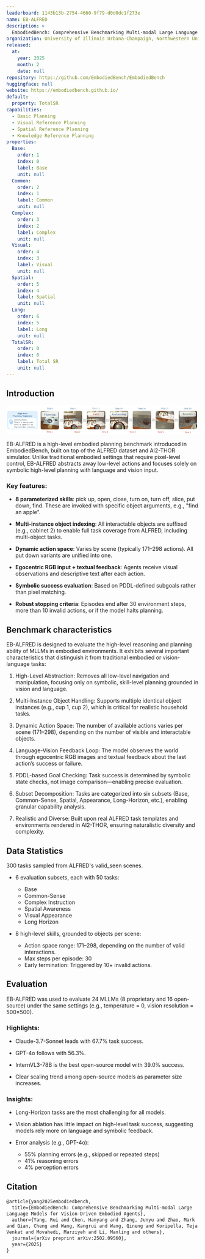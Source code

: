 ```yaml
---
leaderboard: 1143b13b-2754-4660-9f79-d0d0dc1f273e
name: EB-ALFRED
description: >
  EmbodiedBench: Comprehensive Benchmarking Multi-modal Large Language Models for Vision-Driven Embodied Agents
organization: University of Illinois Urbana-Champaign, Northwestern University, University of Toronto, Toyota Technological Institute at Chicago
released:
  at:
    year: 2025
    month: 2
    date: null
repository: https://github.com/EmbodiedBench/EmbodiedBench
huggingface: null
website: https://embodiedbench.github.io/
default:
  property: TotalSR
capabilities:
  - Basic Planning
  - Visual Reference Planning
  - Spatial Reference Planning
  - Knowledge Reference Planning
properties:
  Base:
    order: 1
    index: 0
    label: Base
    unit: null
  Common:
    order: 2
    index: 1
    label: Common
    unit: null
  Complex:
    order: 3
    index: 2
    label: Complex
    unit: null
  Visual:
    order: 4
    index: 3
    label: Visual
    unit: null
  Spatial:
    order: 5
    index: 4
    label: Spatial
    unit: null
  Long:
    order: 6
    index: 5
    label: Long
    unit: null
  TotalSR:
    order: 0
    index: 6
    label: Total SR
    unit: null
---
```


## Introduction

![alt text](assets/1-1.png)

EB-ALFRED is a high-level embodied planning benchmark introduced in EmbodiedBench, built on top of the ALFRED dataset and AI2-THOR simulator. Unlike traditional embodied settings that require pixel-level control, EB-ALFRED abstracts away low-level actions and focuses solely on symbolic high-level planning with language and vision input.

### Key features:

- **8 parameterized skills**: pick up, open, close, turn on, turn off, slice, put down, find. These are invoked with specific object arguments, e.g., "find an apple".

- **Multi-instance object indexing**: All interactable objects are suffixed (e.g., cabinet 2) to enable full task coverage from ALFRED, including multi-object tasks.

- **Dynamic action space**: Varies by scene (typically 171–298 actions). All put down variants are unified into one.

- **Egocentric RGB input + textual feedback**: Agents receive visual observations and descriptive text after each action.

- **Symbolic success evaluation**: Based on PDDL-defined subgoals rather than pixel matching.

- **Robust stopping criteria**: Episodes end after 30 environment steps, more than 10 invalid actions, or if the model halts planning.
## Benchmark characteristics
EB-ALFRED is designed to evaluate the high-level reasoning and planning ability of MLLMs in embodied environments. It exhibits several important characteristics that distinguish it from traditional embodied or vision-language tasks:

1. High-Level Abstraction: Removes all low-level navigation and manipulation, focusing only on symbolic, skill-level planning grounded in vision and language.

2. Multi-Instance Object Handling: Supports multiple identical object instances (e.g., cup 1, cup 2), which is critical for realistic household tasks.

3. Dynamic Action Space: The number of available actions varies per scene (171–298), depending on the number of visible and interactable objects.

4. Language-Vision Feedback Loop: The model observes the world through egocentric RGB images and textual feedback about the last action’s success or failure.

5. PDDL-based Goal Checking: Task success is determined by symbolic state checks, not image comparison—enabling precise evaluation.

6. Subset Decomposition: Tasks are categorized into six subsets (Base, Common-Sense, Spatial, Appearance, Long-Horizon, etc.), enabling granular capability analysis.

7. Realistic and Diverse: Built upon real ALFRED task templates and environments rendered in AI2-THOR, ensuring naturalistic diversity and complexity.


## Data Statistics
300 tasks sampled from ALFRED's valid_seen scenes.

- 6 evaluation subsets, each with 50 tasks:
  - Base
  - Common-Sense
  - Complex Instruction
  - Spatial Awareness
  - Visual Appearance
  - Long Horizon

- 8 high-level skills, grounded to objects per scene:
  - Action space range: 171–298, depending on the number of valid interactions.
  - Max steps per episode: 30
  - Early termination: Triggered by 10+ invalid actions.
## Evaluation
EB-ALFRED was used to evaluate 24 MLLMs (8 proprietary and 16 open-source) under the same settings (e.g., temperature = 0, vision resolution = 500×500).

### Highlights:

- Claude-3.7-Sonnet leads with 67.7% task success.

- GPT-4o follows with 56.3%.

- InternVL3-78B is the best open-source model with 39.0% success.

- Clear scaling trend among open-source models as parameter size increases.

### Insights:

- Long-Horizon tasks are the most challenging for all models.

- Vision ablation has little impact on high-level task success, suggesting models rely more on language and symbolic feedback.

- Error analysis (e.g., GPT-4o):
  - 55% planning errors (e.g., skipped or repeated steps)
  - 41% reasoning errors
  - 4% perception errors

## Citation

```
@article{yang2025embodiedbench,
  title={EmbodiedBench: Comprehensive Benchmarking Multi-modal Large Language Models for Vision-Driven Embodied Agents},
  author={Yang, Rui and Chen, Hanyang and Zhang, Junyu and Zhao, Mark and Qian, Cheng and Wang, Kangrui and Wang, Qineng and Koripella, Teja Venkat and Movahedi, Marziyeh and Li, Manling and others},
  journal={arXiv preprint arXiv:2502.09560},
  year={2025}
}

```
